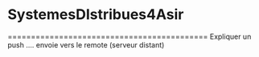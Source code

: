 # SystemesDIstribues4Asir
===========================================
Expliquer un push .... envoie vers le remote (serveur distant)
